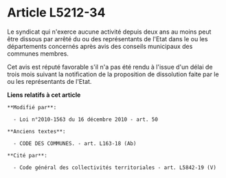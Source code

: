 # Article L5212-34

Le syndicat qui n'exerce aucune activité depuis deux ans au moins peut être dissous par arrêté du ou des représentants de
l'Etat dans le ou les départements concernés après avis des conseils municipaux des communes membres.

Cet avis est réputé favorable s'il n'a pas été rendu à l'issue d'un délai de trois mois suivant la notification de la
proposition de dissolution faite par le ou les représentants de l'Etat.

**Liens relatifs à cet article**

	**Modifié par**:

	  - Loi n°2010-1563 du 16 décembre 2010 - art. 50

	**Anciens textes**:

	  - CODE DES COMMUNES. - art. L163-18 (Ab)

	**Cité par**:

	  - Code général des collectivités territoriales - art. L5842-19 (V)
